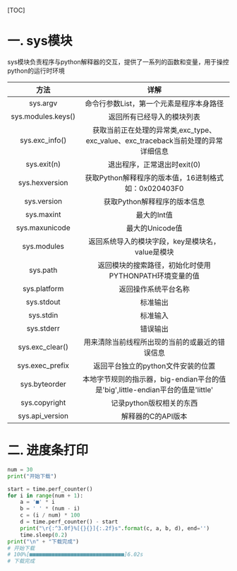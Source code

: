 [TOC]

# 一. sys模块

sys模块负责程序与python解释器的交互，提供了一系列的函数和变量，用于操控python的运行时环境

|        方法        |                             详解                             |
| :----------------: | :----------------------------------------------------------: |
|      sys.argv      |           命令行参数List，第一个元素是程序本身路径           |
| sys.modules.keys() |                  返回所有已经导入的模块列表                  |
|   sys.exc_info()   | 获取当前正在处理的异常类,exc_type、exc_value、exc_traceback当前处理的异常详细信息 |
|    sys.exit(n)     |                 退出程序，正常退出时exit(0)                  |
|   sys.hexversion   |     获取Python解释程序的版本值，16进制格式如：0x020403F0     |
|    sys.version     |                 获取Python解释程序的版本信息                 |
|     sys.maxint     |                         最大的Int值                          |
|   sys.maxunicode   |                       最大的Unicode值                        |
|    sys.modules     |       返回系统导入的模块字段，key是模块名，value是模块       |
|      sys.path      |    返回模块的搜索路径，初始化时使用PYTHONPATH环境变量的值    |
|    sys.platform    |                     返回操作系统平台名称                     |
|     sys.stdout     |                           标准输出                           |
|     sys.stdin      |                           标准输入                           |
|     sys.stderr     |                           错误输出                           |
|  sys.exc_clear()   |        用来清除当前线程所出现的当前的或最近的错误信息        |
|  sys.exec_prefix   |              返回平台独立的python文件安装的位置              |
|   sys.byteorder    | 本地字节规则的指示器，big-endian平台的值是'big',little-endian平台的值是'little' |
|   sys.copyright    |                   记录python版权相关的东西                   |
|  sys.api_version   |                      解释器的C的API版本                      |

# 二. 进度条打印

```python
num = 30
print("开始下载")

start = time.perf_counter()
for i in range(num + 1):
    a = '■' * i
    b = ' ' * (num - i)
    c = (i / num) * 100
    d = time.perf_counter() - start
    print("\r{:^3.0f}%[{}{}]{:.2f}s".format(c, a, b, d), end='')
    time.sleep(0.2)
print("\n" + "下载完成")
# 开始下载
# 100%[■■■■■■■■■■■■■■■■■■■■■■■■■■■■■■]6.02s
# 下载完成
```

